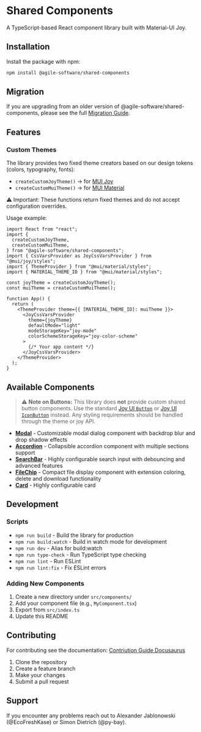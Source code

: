 # Shared Components

A TypeScript-based React component library built with Material-UI Joy.

## Installation

Install the package with npm:

```bash
npm install @agile-software/shared-components
```

## Migration

If you are upgrading from an older version of @agile-software/shared-components, please see the full [Migration Guide](https://agile-software-engineering-25.github.io/documentation/docs/frontend/shared-components/migration-guide).

## Features

### Custom Themes

The library provides two fixed theme creators based on our design tokens (colors, typography, fonts):

- `createCustomJoyTheme()` → for [MUI Joy](https://mui.com/joy-ui/getting-started/overview/)
- `createCustomMuiTheme()` → for [MUI Material](https://mui.com/material-ui/getting-started/overview/)

⚠️ Important: These functions return fixed themes and do not accept configuration overrides.

Usage example:

```tsx
import React from "react";
import {
  createCustomJoyTheme,
  createCustomMuiTheme,
} from "@agile-software/shared-components";
import { CssVarsProvider as JoyCssVarsProvider } from "@mui/joy/styles";
import { ThemeProvider } from "@mui/material/styles";
import { MATERIAL_THEME_ID } from "@mui/material/styles";

const joyTheme = createCustomJoyTheme();
const muiTheme = createCustomMuiTheme();

function App() {
  return (
    <ThemeProvider theme={{ [MATERIAL_THEME_ID]: muiTheme }}>
      <JoyCssVarsProvider
        theme={joyTheme}
        defaultMode="light"
        modeStorageKey="joy-mode"
        colorSchemeStorageKey="joy-color-scheme"
      >
        {/* Your app content */}
      </JoyCssVarsProvider>
    </ThemeProvider>
  );
}
```

## Available Components

> ⚠️ **Note on Buttons:**
This library does **not** provide custom shared button components.
Use the standard [Joy UI `Button`](https://mui.com/joy-ui/react-button/) or [Joy UI `IconButton`](https://mui.com/joy-ui/react-button/#icon-button) instead.
Any styling requirements should be handled through the theme or joy API.

- **[Modal](./src/components/Modal/README.md)** - Customizable modal dialog component with backdrop blur and drop shadow effects
- **[Accordion](./src/components/Accordion/README.md)** - Collapsible accordion component with multiple sections support
- **[SearchBar](./src/components/SearchBar/README.md)** - Highly configurable search input with debouncing and advanced features
- **[FileChip](./src/components/FileChip/README.md)** - Compact file display component with extension coloring, delete and download functionality
- **[Card](./src/components/Card/README.md)** - Highly configurable card

## Development

### Scripts

- `npm run build` - Build the library for production
- `npm run build:watch` - Build in watch mode for development
- `npm run dev` - Alias for build:watch
- `npm run type-check` - Run TypeScript type checking
- `npm run lint` - Run ESLint
- `npm run lint:fix` - Fix ESLint errors

### Adding New Components

1. Create a new directory under `src/components/`
2. Add your component file (e.g., `MyComponent.tsx`)
3. Export from `src/index.ts`
4. Update this README

## Contributing

For contributing see the documentation: [Contriution Guide Docusaurus](https://agile-software-engineering-25.github.io/documentation/docs/frontend/shared-components/developing)

1. Clone the repository
2. Create a feature branch
3. Make your changes
4. Submit a pull request

## Support

If you encounter any problems reach out to Alexander Jablonowski (@EcoFreshKase) or Simon Dietrich (@py-bay).
